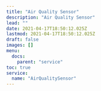 ```yaml
---
title: "Air Quality Sensor"
description: "Air Quality Sensor"
lead: ""
date: 2021-04-17T18:50:12.025Z
lastmod: 2021-04-17T18:50:12.025Z
draft: false
images: []
menu:
  docs:
    parent: "service"
toc: true
service:
  name: "AirQualitySensor"
---
```

